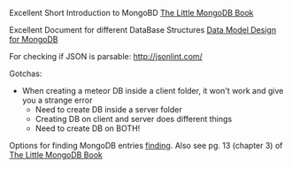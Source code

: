 Excellent Short Introduction to MongoBD [The Little MongoDB Book](openmymind.net/mongodb.pdf)

Excellent Document for different DataBase Structures [Data Model Design for MongoDB](http://docs.mongodb.org/master/MongoDB-data-models-guide.pdf)

For checking if JSON is parsable: http://jsonlint.com/

Gotchas:
 * When creating a meteor DB inside a client folder, it won't work and give you a strange error
   * Need to create DB inside a server folder 
   * Creating DB on client and server does different things
   * Need to create DB on BOTH!

Options for finding MongoDB entries [finding](http://docs.meteor.com/#/full/find). Also see pg. 13 (chapter 3) of [The Little MongoDB Book](openmymind.net/mongodb.pdf)